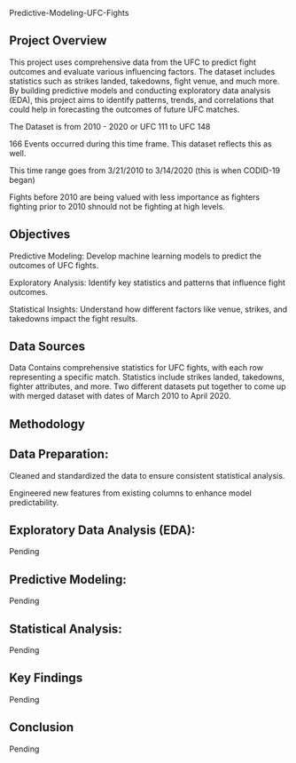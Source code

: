 Predictive-Modeling-UFC-Fights

## Project Overview

This project uses comprehensive data from the UFC to predict fight outcomes and evaluate various influencing factors. The dataset includes statistics such as strikes landed, takedowns, fight venue, and much more. By building predictive models and conducting exploratory data analysis (EDA), this project aims to identify patterns, trends, and correlations that could help in forecasting the outcomes of future UFC matches.

The Dataset is from 2010 - 2020 or UFC 111 to UFC 148

166 Events occurred during this time frame. This dataset reflects this as well. 

This time range goes from 3/21/2010 to 3/14/2020 (this is when CODID-19 began)

Fights before 2010 are being valued with less importance as fighters fighting prior to 2010 shnould not be fighting at high levels. 

## Objectives

Predictive Modeling: Develop machine learning models to predict the outcomes of UFC fights.

Exploratory Analysis: Identify key statistics and patterns that influence fight outcomes.

Statistical Insights: Understand how different factors like venue, strikes, and takedowns impact the fight results.

## Data Sources

Data Contains comprehensive statistics for UFC fights, with each row representing a specific match. Statistics include strikes landed, takedowns, fighter attributes, and more.
Two different datasets put together to come up with merged dataset with dates of March 2010 to April 2020.

## Methodology

## Data Preparation:

Cleaned and standardized the data to ensure consistent statistical analysis.

Engineered new features from existing columns to enhance model predictability.

## Exploratory Data Analysis (EDA):

Pending

## Predictive Modeling:

Pending

## Statistical Analysis:

Pending

## Key Findings

Pending

## Conclusion

Pending
